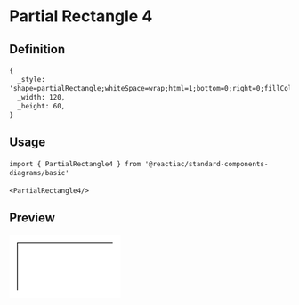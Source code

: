 # Partial Rectangle 4

## Definition

```
{
  _style: 'shape=partialRectangle;whiteSpace=wrap;html=1;bottom=0;right=0;fillColor=none;',
  _width: 120,
  _height: 60,
}
```

## Usage

```
import { PartialRectangle4 } from '@reactiac/standard-components-diagrams/basic'

<PartialRectangle4/>
```

## Preview

<img src="./partial-rectangle-4.png" width="200"/>
